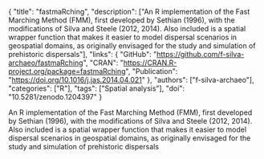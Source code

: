 {
  "title": "fastmaRching",
  "description": ["An R implementation of the Fast Marching Method (FMM), first developed by Sethian (1996), with the modifications of Silva and Steele (2012, 2014). Also included is a spatial wrapper function that makes it easier to model dispersal scenarios in geospatial domains, as originally envisaged for the study and simulation of prehistoric dispersals"],
  "links": {
    "GitHub": "https://github.com/f-silva-archaeo/fastmaRching",
    "CRAN": "https://CRAN.R-project.org/package=fastmaRching",
    "Publication": "https://doi.org/10.1016/j.jas.2014.04.021"
  },
  "authors": ["f-silva-archaeo"],
  "categories": ["R"],
  "tags": ["Spatial analysis"],
  "doi": "10.5281/zenodo.1204397"
}

<!-- Generated by csv2md.R – do not edit by hand -->

An R implementation of the Fast Marching Method (FMM), first developed by Sethian (1996), with the modifications of Silva and Steele (2012, 2014). Also included is a spatial wrapper function that makes it easier to model dispersal scenarios in geospatial domains, as originally envisaged for the study and simulation of prehistoric dispersals